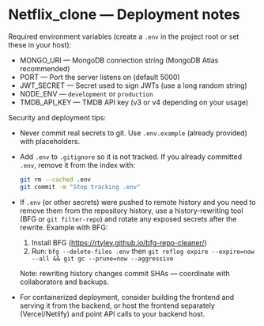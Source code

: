 # Netflix_clone — Deployment notes

Required environment variables (create a `.env` in the project root or set these in your host):

- MONGO_URI — MongoDB connection string (MongoDB Atlas recommended)
- PORT — Port the server listens on (default 5000)
- JWT_SECRET — Secret used to sign JWTs (use a long random string)
- NODE_ENV — `development` or `production`
- TMDB_API_KEY — TMDB API key (v3 or v4 depending on your usage)

Security and deployment tips:

- Never commit real secrets to git. Use `.env.example` (already provided) with placeholders.
- Add `.env` to `.gitignore` so it is not tracked. If you already committed `.env`, remove it from the index with:

  ```bash
  git rm --cached .env
  git commit -m "Stop tracking .env"
  ```

- If `.env` (or other secrets) were pushed to remote history and you need to remove them from the repository history, use a history-rewriting tool (BFG or `git filter-repo`) and rotate any exposed secrets after the rewrite. Example with BFG:

  1. Install BFG (https://rtyley.github.io/bfg-repo-cleaner/)
  2. Run: `bfg --delete-files .env` then `git reflog expire --expire=now --all && git gc --prune=now --aggressive`

  Note: rewriting history changes commit SHAs — coordinate with collaborators and backups.

- For containerized deployment, consider building the frontend and serving it from the backend, or host the frontend separately (Vercel/Netlify) and point API calls to your backend host.

